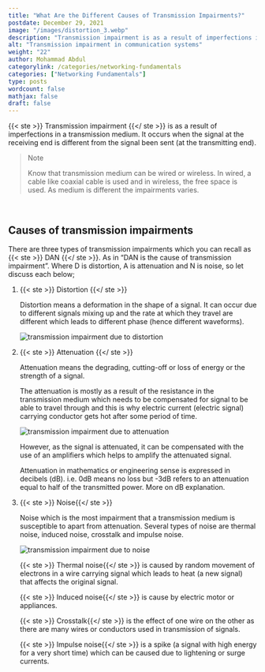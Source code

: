 ```yaml
---
title: "What Are the Different Causes of Transmission Impairments?"
postdate: December 29, 2021
image: "/images/distortion_3.webp"
description: "Transmission impairment is as a result of imperfections in a transmission medium. There are three basic types of impairments which are attenuation, distortion and noise."
alt: "Transmission impairment in communication systems"
weight: "22"
author: Mohammad Abdul
categorylink: /categories/networking-fundamentals
categories: ["Networking Fundamentals"]
type: posts
wordcount: false
mathjax: false
draft: false
---
```


{{< ste >}} Transmission impairment {{</ ste >}} is as a result of imperfections in a transmission medium. It occurs when the signal at the receiving end is different from the signal been sent (at the transmitting end).

<blockquote class="blockquote">
   <p class="little-nugget">Note</p>
   <p class="quote-text">Know that transmission medium can be wired or wireless. In wired, a cable like coaxial cable is used and in wireless, the free space is used. As medium is different the impairments varies.
 </blockquote>
 <br>

## Causes of transmission impairments

There are three types of transmission impairments which you can recall as {{< ste >}} DAN {{</ ste >}}. As in “DAN is the cause of transmission impairment”. Where D is distortion, A is attenuation and N is noise, so let discuss each below;

1. {{< ste >}} Distortion {{</ ste >}}

   Distortion means a deformation in the shape of a signal.
   It can occur due to different signals mixing up and the rate at which they travel are different which leads to different phase (hence different waveforms).

   <img src="/images/distortion_1.webp" alt="transmission impairment due to distortion">

2. {{< ste >}} Attenuation {{</ ste >}}

   Attenuation means the degrading, cutting-off or loss of energy or the strength of a signal.

   The attenuation is mostly as a result of the resistance in the transmission medium which needs to be compensated for signal to be able to travel through and this is why electric current (electric signal) carrying conductor gets hot after some period of time.

   <img src="/images/distortion_3.webp" alt="transmission impairment due to attenuation">

   However, as the signal is attenuated, it can be compensated with the use of an amplifiers which helps to amplify the attenuated signal.

   Attenuation in mathematics or engineering sense is expressed in decibels (dB). i.e. 0dB means no loss but -3dB refers to an attenuation equal to half of the transmitted power. More on dB explanation.

3. {{< ste >}} Noise{{</ ste >}}

   Noise which is the most impairment that a transmission medium is susceptible to apart from attenuation. Several types of noise are thermal noise, induced noise, crosstalk and impulse noise.

   <img src="/images/distortion_2.webp" alt="transmission impairment due to noise">

   {{< ste >}} Thermal noise{{</ ste >}} is caused by random movement of electrons in a wire carrying signal which leads to heat (a new signal) that affects the original signal.

   {{< ste >}} Induced noise{{</ ste >}} is cause by electric motor or appliances.

   {{< ste >}} Crosstalk{{</ ste >}} is the effect of one wire on the other as there are many wires or conductors used in transmission of signals.

   {{< ste >}} Impulse noise{{</ ste >}} is a spike (a signal with high energy for a very short time) which can be caused due to lightening or surge currents.
